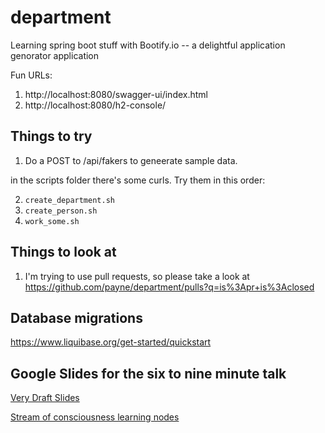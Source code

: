# department

Learning spring boot stuff with Bootify.io -- a delightful application genorator application

Fun URLs: 

1. http://localhost:8080/swagger-ui/index.html
2. http://localhost:8080/h2-console/


## Things to try

1. Do a POST to /api/fakers to geneerate sample data.

in the scripts folder there's some curls.  Try them in this order:

2. `create_department.sh`
3. `create_person.sh`
4. `work_some.sh`

## Things to look at
1. I'm trying to use pull requests, so please take a look at https://github.com/payne/department/pulls?q=is%3Apr+is%3Aclosed

## Database migrations

https://www.liquibase.org/get-started/quickstart

## Google Slides for the six to nine minute talk
[Very Draft Slides](https://docs.google.com/presentation/d/1o6EPwwZkSvFV-R1l6REsRd3c8yVgCOuhWgSo1WeD0rQ/edit?usp=sharing)

[Stream of consciousness learning nodes](https://docs.google.com/document/d/1BAbMYiZ05nhqaij3hzxT0CJQEYMv97q3YVpFq2-Xu50/edit?usp=sharing)


